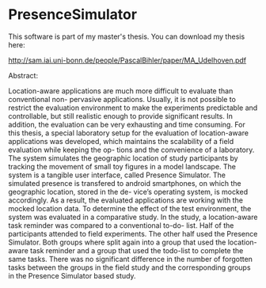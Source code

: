 PresenceSimulator
=================

This software is part of my master's thesis. You can download my thesis here:

http://sam.iai.uni-bonn.de/people/PascalBihler/paper/MA_Udelhoven.pdf

Abstract:

Location-aware applications are much more difficult to evaluate than conventional non-
pervasive applications. Usually, it is not possible to restrict the evaluation environment
to make the experiments predictable and controllable, but still realistic enough to provide
significant results. In addition, the evaluation can be very exhausting and time consuming.
For this thesis, a special laboratory setup for the evaluation of location-aware applications
was developed, which maintains the scalability of a field evaluation while keeping the op-
tions and the convenience of a laboratory. The system simulates the geographic location
of study participants by tracking the movement of small toy figures in a model landscape.
The system is a tangible user interface, called Presence Simulator. The simulated presence
is transfered to android smartphones, on which the geographic location, stored in the de-
vice’s operating system, is mocked accordingly. As a result, the evaluated applications are
working with the mocked location data.
To determine the effect of the test environment, the system was evaluated in a comparative
study. In the study, a location-aware task reminder was compared to a conventional to-do-
list. Half of the participants attended to field experiments. The other half used the Presence
Simulator. Both groups where split again into a group that used the location-aware task
reminder and a group that used the todo-list to complete the same tasks. There was no
significant difference in the number of forgotten tasks between the groups in the field study
and the corresponding groups in the Presence Simulator based study.
